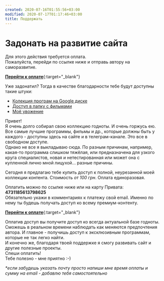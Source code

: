 ```yaml
---
created: 2020-07-16T01:55:56+03:00
modified: 2020-07-17T01:17:46+03:00
title: Поддержать
---
```


# Задонать на развитие сайта

Для этого действия требуется оплата.  
Пожалуйста, перейди по ссылке ниже и отправь автору на саморазвитие. 

[**Перейти к оплате**](https://send.monobank.ua/jar/2Zk6tzkyGd){:target="_blank"}

Уже задонатил? Тогда в качестве благодарности тебе будут доступны такие штуки:  
* [Колекция програм на Google диске]()
* [Доступ в папку с фильмами](#)
* [Моё увожение](#)

Привет!  
Я очень долго собирал свою коллекцию годноты. И очень горжусь ею. Все самые лучшие программы, фильмы и др., которые должны быть у каждого - доступны здесь на сайте и в телеграм-канале. Это все в свободном доступе.  
Однако не все я выкладываю сюда. По разным причинам, например, какая-то программа слишком тяжёлая, или предназначена для узкого круга специалистов, новая и нетестированная или может она с купленной лично мной лицухой... разные причины.  

Сегодня я предлагаю тебе купить доступ к полной, неурезанной моей коллекции контента. Стоимость _от 100 грн_. Оплата единоразовая.

Оплатить можно по ссылке ниже или на карту Привата:  **4731185613798625**  
Обязательно укажи в комментариях к платежу свой email. Именно по нему ты будешь получать доступ ко всему премиум-контенту.

[**Перейти к оплате**](https://send.monobank.ua/jar/2Zk6tzkyGd){:target="_blank"}

Оплатив доступ вы получите доступ ко всегда актуальной базе годноты. Сможешь в реальном времени наблюдать как меняются предпочтения автора. И главное - получишь доступ к эксклюзивным программам, которые не так легко найти.  
И конечно же, благодаря твоей поддержке я смогу развивать сайт и другие полезные проекты.  
Спеши оплатить!  
Тебе полезно - мне приятно :-)

_\*если забудешь указать почту просто напиши мне время оплаты и сумму на email - добавлю тебя самостоятельно_
